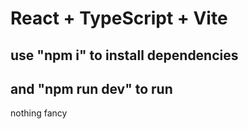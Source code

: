 # React + TypeScript + Vite

## use "npm i" to install dependencies
## and "npm run dev" to run 
nothing fancy
